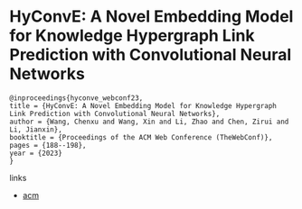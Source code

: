 # HyConvE: A Novel Embedding Model for Knowledge Hypergraph Link Prediction with Convolutional Neural Networks

```
@inproceedings{hyconve_webconf23,
title = {HyConvE: A Novel Embedding Model for Knowledge Hypergraph Link Prediction with Convolutional Neural Networks},
author = {Wang, Chenxu and Wang, Xin and Li, Zhao and Chen, Zirui and Li, Jianxin},
booktitle = {Proceedings of the ACM Web Conference (TheWebConf)},
pages = {188--198},
year = {2023}
}
```

links
- [acm](https://dl.acm.org/doi/10.1145/3543507.3583256)
